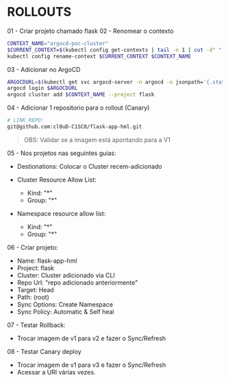 
# ROLLOUTS

01 - Criar projeto chamado flask
02 - Renomear o contexto
```bash
CONTEXT_NAME="argocd-poc-cluster"
$CURRENT_CONTEXT=$(kubectl config get-contexts | tail -n 1 | cut -d" " -f10)
kubectl config rename-context $CURRENT_CONTEXT $CONTEXT_NAME
```

03 - Adicionar no ArgoCD
```bash
ARGOCDURL=$(kubectl get svc argocd-server -n argocd -o jsonpath='{.status.loadBalancer.ingress[0].hostname}')
argocd login $ARGOCDURL
argocd cluster add $CONTEXT_NAME --project flask
```

04 - Adicionar 1 repositorio para o rollout (Canary)
```bash
# LINK REPO:
git@github.com:cl0uD-C1SC0/flask-app-hml.git
```

> OBS: Validar se a imagem está apontando para a V1

05 - Nos projetos nas seguintes guias:

- Destionations: Colocar o Cluster recem-adicionado
- Cluster Resource Allow List:
    * Kind: "*"
    * Group: "*"

- Namespace resource allow list:
    * Kind: "*"
    * Group: "*"

06 - Criar projeto:

- Name: flask-app-hml
- Project: flask
- Cluster: Cluster adicionado via CLI
- Repo Url: "repo adicionado anteriormente"
- Target: Head
- Path: (root)
- Sync Options: Create Namespace
- Sync Policy: Automatic & Self heal

07 - Testar Rollback:

- Trocar imagem de v1 para v2 e fazer o Sync/Refresh

08 - Testar Canary deploy

- Trocar imagem de v1 para v3 e fazer o Sync/Refresh
- Acessar a URl várias vezes.

